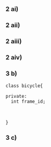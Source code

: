 ### 2 ai)

### 2 aii)

### 2 aiii)

### 2 aiv)



### 3 b)

```
class bicycle{

private:
  int frame_id;
  
  

}
```


### 3 c)


